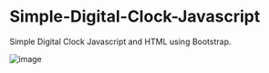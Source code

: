 # Simple-Digital-Clock-Javascript
Simple Digital Clock Javascript and HTML using Bootstrap.

![image](https://user-images.githubusercontent.com/75814453/122128991-db7b6480-ce4e-11eb-8475-c64984663e64.png)

